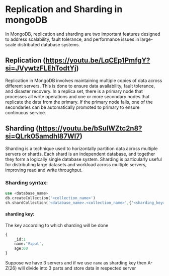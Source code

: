 # Replication and Sharding in mongoDB
In MongoDB, replication and sharding are two important features designed to address scalability, fault tolerance, and performance issues in large-scale distributed database systems.

## Replication (https://youtu.be/LqCEp1PmfgY?si=JVywtzFLEhTodtYj)
Replication in MongoDB involves maintaining multiple copies of data across different servers. This is done to ensure data availability, fault tolerance, and disaster recovery. In a replica set, there is a primary node that processes all write operations and one or more secondary nodes that replicate the data from the primary. If the primary node fails, one of the secondaries can be automatically promoted to primary to ensure continuous service.

## Sharding (https://youtu.be/bSulWZtc2n8?si=QLrk05amdhl87WI7)
Sharding is a technique used to horizontally partition data across multiple servers or shards. Each shard is an independent database, and together they form a logically single database system. Sharding is particularly useful for distributing large datasets and workload across multiple servers, improving read and write throughput.
### Sharding syntax:
```php
use <database_name>
db.createCollection('<collection_name>')
sh.shardCollection('<database_name>.<collection_name>',{'<sharding_key>':1})
```

#### sharding key:
The key according to which sharding will be done
```php
{
    _id:1
    name:'Vipul',
    age:60
}
```
Suppose we have 3 servers and if we use `name` as sharding key then A-Z(26) will divide into 3 parts and store data in respected server
